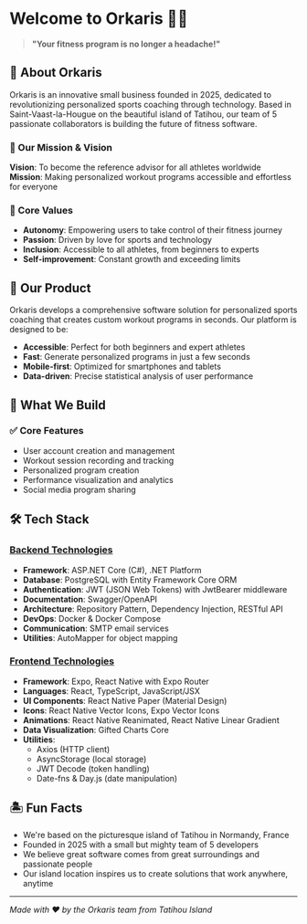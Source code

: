 # Welcome to Orkaris 🏋️‍♀️

> **"Your fitness program is no longer a headache!"**

## 🚀 About Orkaris

Orkaris is an innovative small business founded in 2025, dedicated to revolutionizing personalized sports coaching through technology. Based in Saint-Vaast-la-Hougue on the beautiful island of Tatihou, our team of 5 passionate collaborators is building the future of fitness software.

### 🎯 Our Mission & Vision

**Vision**: To become the reference advisor for all athletes worldwide  
**Mission**: Making personalized workout programs accessible and effortless for everyone

### 💪 Core Values

- **Autonomy**: Empowering users to take control of their fitness journey
- **Passion**: Driven by love for sports and technology
- **Inclusion**: Accessible to all athletes, from beginners to experts
- **Self-improvement**: Constant growth and exceeding limits

## 🌟 Our Product

Orkaris develops a comprehensive software solution for personalized sports coaching that creates custom workout programs in seconds. Our platform is designed to be:

- **Accessible**: Perfect for both beginners and expert athletes
- **Fast**: Generate personalized programs in just a few seconds
- **Mobile-first**: Optimized for smartphones and tablets
- **Data-driven**: Precise statistical analysis of user performance

## 🔧 What We Build

### ✅ Core Features

- User account creation and management
- Workout session recording and tracking
- Personalized program creation
- Performance visualization and analytics
- Social media program sharing

## 🛠️ Tech Stack

### [Backend Technologies](https://github.com/Orkaris/back)

- **Framework**: ASP.NET Core (C#), .NET Platform
- **Database**: PostgreSQL with Entity Framework Core ORM
- **Authentication**: JWT (JSON Web Tokens) with JwtBearer middleware
- **Documentation**: Swagger/OpenAPI
- **Architecture**: Repository Pattern, Dependency Injection, RESTful API
- **DevOps**: Docker & Docker Compose
- **Communication**: SMTP email services
- **Utilities**: AutoMapper for object mapping

### [Frontend Technologies](https://github.com/Orkaris/front)

- **Framework**: Expo, React Native with Expo Router
- **Languages**: React, TypeScript, JavaScript/JSX
- **UI Components**: React Native Paper (Material Design)
- **Icons**: React Native Vector Icons, Expo Vector Icons
- **Animations**: React Native Reanimated, React Native Linear Gradient
- **Data Visualization**: Gifted Charts Core
- **Utilities**:
  - Axios (HTTP client)
  - AsyncStorage (local storage)
  - JWT Decode (token handling)
  - Date-fns & Day.js (date manipulation)

## 🏝️ Fun Facts

- We're based on the picturesque island of Tatihou in Normandy, France
- Founded in 2025 with a small but mighty team of 5 developers
- We believe great software comes from great surroundings and passionate people
- Our island location inspires us to create solutions that work anywhere, anytime

---

_Made with ❤️ by the Orkaris team from Tatihou Island_
